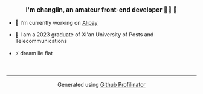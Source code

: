 <!-- <img style="display:none" src="https://w.wallhaven.cc/full/v9/wallhaven-v9v3w3.jpg" align="left" style="width: 100%" /> -->  
  

### <div align="center">I'm changlin, an amateur front-end developer 👨‍💻 🚀</div>  
  

- 🔭 I’m currently working on [Alipay](https://www.alipay.com/)  
  

- 🌱 I am a 2023 graduate of Xi'an University of Posts and Telecommunications  
  

- ⚡ dream lie flat  
  

<br/>  

----
<div align="center">Generated using <a href="https://profilinator.rishav.dev/" target="_blank">Github Profilinator</a></div>
